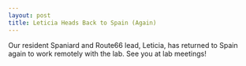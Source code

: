 ```yaml
---
layout: post
title: Leticia Heads Back to Spain (Again)
---
```

Our resident Spaniard and Route66 lead, Leticia, has returned to Spain again to work remotely with the lab. See you at lab meetings!
